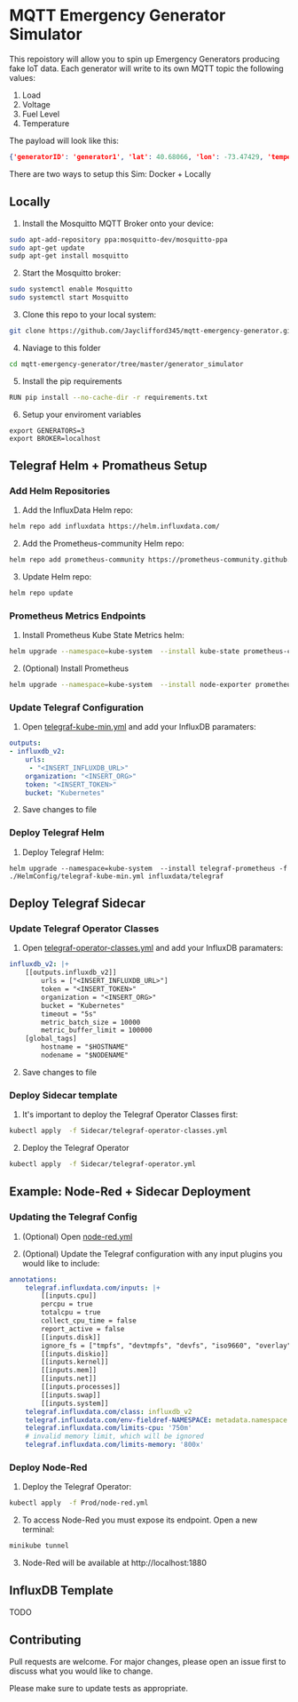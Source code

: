 # MQTT Emergency Generator Simulator

This repoistory will allow you to spin up Emergency Generators producing fake IoT data. Each generator will write to its own MQTT topic the following values: 

1. Load
2. Voltage
3. Fuel Level
4. Temperature

The payload will look like this:
```json
{'generatorID': 'generator1', 'lat': 40.68066, 'lon': -73.47429, 'temperature': 186, 'power': 186, 'load': 2, 'fuel': 277}
```
There are two ways to setup this Sim: Docker + Locally

## Locally

1. Install the Mosquitto MQTT Broker onto your device:

```bash
sudo apt-add-repository ppa:mosquitto-dev/mosquitto-ppa
sudo apt-get update
sudp apt-get install mosquitto
```

2. Start the Mosquitto broker:

```bash
sudo systemctl enable Mosquitto
sudo systemctl start Mosquitto
```

3. Clone this repo to your local system:

```bash
git clone https://github.com/Jayclifford345/mqtt-emergency-generator.git
```

4. Naviage to this folder
```bash
cd mqtt-emergency-generator/tree/master/generator_simulator
```

5. Install the pip requirements
```bash
RUN pip install --no-cache-dir -r requirements.txt
```

6. Setup your enviroment variables
```
export GENERATORS=3
export BROKER=localhost
```


## Telegraf Helm + Promatheus Setup
### Add Helm Repositories

1. Add the InfluxData Helm repo:

```bash
helm repo add influxdata https://helm.influxdata.com/  
```

2. Add the Prometheus-community Helm repo:

```bash
helm repo add prometheus-community https://prometheus-community.github.io/helm-charts  
```

3. Update Helm repo:

```bash
helm repo update
```

###  Prometheus Metrics Endpoints

1. Install Prometheus Kube State Metrics helm:

```bash
helm upgrade --namespace=kube-system  --install kube-state prometheus-community/kube-state-metrics 
```

2. (Optional) Install Prometheus 

```bash
helm upgrade --namespace=kube-system  --install node-exporter prometheus-community/prometheus-node-exporter 
``` 

### Update Telegraf Configuration 

1. Open [telegraf-kube-min.yml](insert) and add your InfluxDB paramaters:

```yml
outputs:
- influxdb_v2:
	urls:
	 - "<INSERT_INFLUXDB_URL>"
	organization: "<INSERT_ORG>"
	token: "<INSERT_TOKEN>"
	bucket: "Kubernetes"
```

2. Save changes to file

### Deploy Telegraf Helm

1. Deploy Telegraf Helm:

```
helm upgrade --namespace=kube-system  --install telegraf-prometheus -f ./HelmConfig/telegraf-kube-min.yml influxdata/telegraf
```

## Deploy Telegraf Sidecar

### Update Telegraf Operator Classes

1. Open [telegraf-operator-classes.yml](insert) and add your InfluxDB paramaters:

```yml
influxdb_v2: |+
	[[outputs.influxdb_v2]]
		urls = ["<INSERT_INFLUXDB_URL>"]
		token = "<INSERT_TOKEN>"
		organization = "<INSERT_ORG>"
		bucket = "Kubernetes"
		timeout = "5s"
		metric_batch_size = 10000
		metric_buffer_limit = 100000
	[global_tags]
		hostname = "$HOSTNAME"
		nodename = "$NODENAME"
```

2. Save changes to file

### Deploy Sidecar template

1. It's important to deploy the Telegraf Operator Classes first:

```bash
kubectl apply  -f Sidecar/telegraf-operator-classes.yml
```

2.  Deploy the Telegraf Operator

```bash
kubectl apply  -f Sidecar/telegraf-operator.yml
```

## Example: Node-Red + Sidecar Deployment

### Updating the Telegraf Config

1. (Optional) Open [node-red.yml](insert)

2. (Optional) Update the Telegraf configuration with any input plugins you would like to include:

```yml
annotations:
	telegraf.influxdata.com/inputs: |+
		[[inputs.cpu]]
		percpu = true
		totalcpu = true
		collect_cpu_time = false
		report_active = false
		[[inputs.disk]]
		ignore_fs = ["tmpfs", "devtmpfs", "devfs", "iso9660", "overlay", "aufs", "squashfs"]
		[[inputs.diskio]]
		[[inputs.kernel]]
		[[inputs.mem]]
		[[inputs.net]]
		[[inputs.processes]]
		[[inputs.swap]]
		[[inputs.system]]
	telegraf.influxdata.com/class: influxdb_v2
	telegraf.influxdata.com/env-fieldref-NAMESPACE: metadata.namespace
	telegraf.influxdata.com/limits-cpu: '750m'
	# invalid memory limit, which will be ignored
	telegraf.influxdata.com/limits-memory: '800x'
```

### Deploy Node-Red

1.  Deploy the Telegraf Operator:

```bash
kubectl apply  -f Prod/node-red.yml
```

2. To access Node-Red you must expose its endpoint. Open a new terminal:

```bash
minikube tunnel 
```

3. Node-Red will be available at http://localhost:1880

## InfluxDB Template

TODO

## Contributing

Pull requests are welcome. For major changes, please open an issue first to discuss what you would like to change.

Please make sure to update tests as appropriate.
